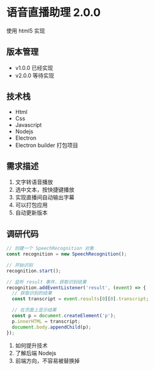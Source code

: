 # 语音直播助理 2.0.0

使用 html5 实现

## 版本管理

- v1.0.0 已经实现
- v2.0.0 等待实现

## 技术栈

- Html
- Css
- Javascript
- Nodejs
- Electron
- Electron builder 打包项目

## 需求描述

1. 文字转语音播放
2. 选中文本，按快捷键播放
3. 实现直播间自动输出字幕
4. 可以打包应用
5. 自动更新版本

## 调研代码

```js
// 创建一个 SpeechRecognition 对象
const recognition = new SpeechRecognition();

// 开始识别
recognition.start();

// 监听 result 事件，获取识别结果
recognition.addEventListener('result', (event) => {
  // 获取识别的结果
  const transcript = event.results[0][0].transcript;

  // 在页面上显示结果
  const p = document.createElement('p');
  p.innerHTML = transcript;
  document.body.appendChild(p);
});
```

1. 如何提升技术
2. 了解后端 Nodejs
3. 前端方向，不容易被替换掉
